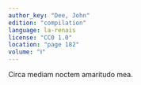 ```yaml
---
author_key: "Dee, John"
edition: "compilation"
language: la-renais
license: "CC0 1.0"
location: "page 182"
volume: "Ⅰ"
---
```

Circa mediam noctem amaritudo mea.

